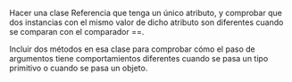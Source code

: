 Hacer una clase Referencia que tenga un único atributo, y comprobar que dos instancias con el mismo valor de dicho atributo son diferentes cuando se comparan con el comparador ==.

Incluir dos métodos en esa clase para comprobar cómo el paso de argumentos tiene comportamientos diferentes cuando se pasa un tipo primitivo o cuando se pasa un objeto. 
